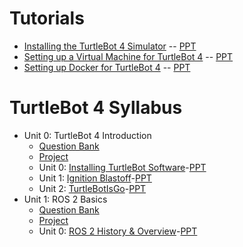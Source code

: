 # Tutorials

* [Installing the TurtleBot 4 Simulator](./tutorials/Tutorial-InstallingTheTurtlebotSimulator.md) -- [PPT](./tutorials/Tutorial-InstallingTheTurtlebotSimulator.ppt)
* [Setting up a Virtual Machine for TurtleBot 4](./tutorials/Tutorial-SettingUpAVirtualMachine.md) -- [PPT](./tutorials/Tutorial-SettingUpAVirtualMachine.ppt)
* [Setting up Docker for TurtleBot 4](./tutorials/Tutorial-TurtleBotAndDocker.md) -- [PPT](./tutorials/Tutorial-TurtleBotAndDocker.ppt)


# TurtleBot 4 Syllabus 

* Unit 0: TurtleBot 4 Introduction
	* [Question Bank](B)
	* [Project](A)
	* Unit 0: [Installing TurtleBot Software](./units/Unit00-TB4-Introduction/L00-InstallingSoftware/U00-L00-InstallingSoftware.ppt)-[PPT](./units/Unit00-TB4-Introduction/L00-InstallingSoftware/U00-L00-InstallingSoftware.md)
	* Unit 1: [Ignition Blastoff](./units/Unit00-TB4-Introduction/L01-IgnitionBlastoff/U00-L01-IgnitionBlastoff.ppt)-[PPT](./units/Unit00-TB4-Introduction/L01-IgnitionBlastoff/U00-L01-IgnitionBlastoff.md)
	* Unit 2: [TurtleBotIsGo](./units/Unit00-TB4-Introduction/L02-TurtleBotIsGo/U00-L02-TurtleBotIsGo.ppt)-[PPT](./units/Unit00-TB4-Introduction/L02-TurtleBotIsGo/U00-L02-TurtleBotIsGo.md)
* Unit 1: ROS 2 Basics
	* [Question Bank](B)
	* [Project](A)
	* Unit 0: [ROS 2 History & Overview](./units/Unit01-ROS-2-Basics/L00-History-and-Overview/U01-L00-History-and-Overview.ppt)-[PPT](./units/Unit01-ROS-2-Basics/L00-History-and-Overview/U01-L00-History-and-Overview.md)
